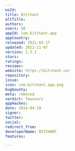 ```yaml
---
wsId: 
title: Bitchant
altTitle: 
authors: 
users: 50
appId: com.bitchant.app
appCountry: 
released: 2021-03-17
updated: 2022-11-07
version: 1.3.1
stars: 
ratings: 
reviews: 
website: https://bitchant.co/
repository: 
issue: 
icon: com.bitchant.app.png
bugbounty: 
meta: removed
verdict: fewusers
appHashes: 
date: 2024-04-19
signer: 
twitter: 
social: 
redirect_from: 
developerName: BITCHANT
features: 

---
```


